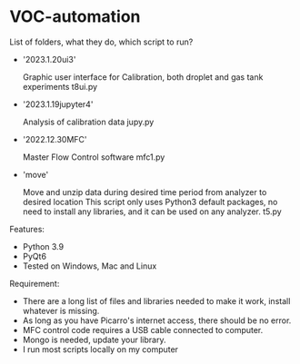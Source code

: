 # VOC-automation
List of folders, what they do, which script to run?
- '2023.1.20ui3'

    Graphic user interface for Calibration, both droplet and gas tank experiments
    t8ui.py
- '2023.1.19jupyter4'

    Analysis of calibration data
    jupy.py
- '2022.12.30MFC' 

    Master Flow Control software
    mfc1.py
- 'move'

    Move and unzip data during desired time period from analyzer to desired location
    This script only uses Python3 default packages, no need to install any libraries, and it can be used on any analyzer.
    t5.py

Features:
- Python 3.9
- PyQt6
- Tested on Windows, Mac and Linux

Requirement:
- There are a long list of files and libraries needed to make it work, install whatever is missing.
- As long as you have Picarro's internet access, there should be no error.
- MFC control code requires a USB cable connected to computer.
- Mongo is needed, update your library.
- I run most scripts locally on my computer


